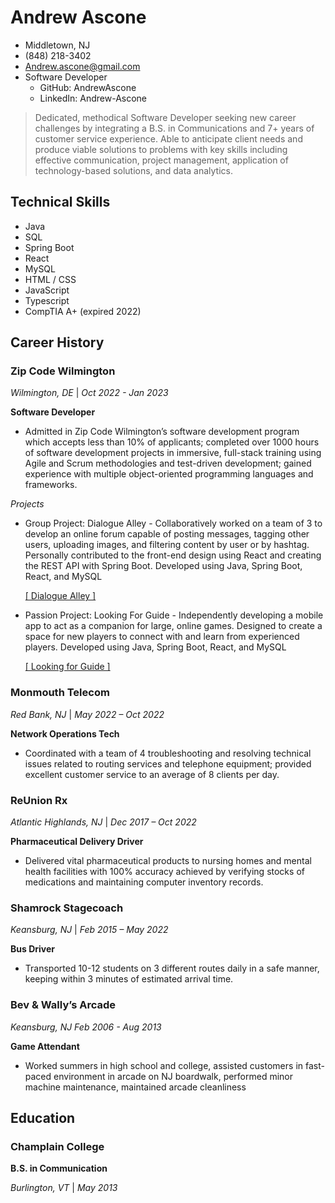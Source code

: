 # Andrew Ascone
* Middletown, NJ
* (848) 218-3402
* Andrew.ascone@gmail.com
* Software Developer 
    * GitHub: AndrewAscone
    * LinkedIn: Andrew-Ascone

> Dedicated, methodical Software Developer seeking new career challenges by integrating a B.S. in Communications and 7+ years of
customer service experience. Able to anticipate client needs and produce viable solutions to problems with key skills including effective
communication, project management, application of technology-based solutions, and data analytics.

## Technical Skills
* Java
* SQL
* Spring Boot
* React
* MySQL
* HTML / CSS
* JavaScript
* Typescript
* CompTIA A+ (expired 2022)


## Career History
### Zip Code Wilmington
*Wilmington, DE* | *Oct 2022 - Jan 2023*

**Software Developer**
* Admitted in Zip Code Wilmington’s software development program which accepts less than 10% of applicants; completed over 1000 hours of software development projects in immersive, full-stack training using Agile and Scrum methodologies and test-driven development; gained experience with multiple object-oriented programming languages and frameworks.

*Projects*
* Group Project: Dialogue Alley - Collaboratively worked on a team of 3 to develop an online forum capable of posting messages, tagging other users, uploading images, and filtering content by user or by hashtag. Personally contributed to the front-end design using React and creating the REST API with Spring Boot. Developed using Java, Spring Boot, React, and MySQL 

    [[ Dialogue Alley ]](https://github.com/Formosa-Twitter/DialogueAlley)

* Passion Project: Looking For Guide - Independently developing a mobile app to act as a companion for large, online games. Designed to create a space for new players to connect with and learn from experienced players. Developed using Java, Spring Boot, React, and MySQL 

    [[ Looking for Guide ]](https://github.com/AndrewAscone/LookingForGuide)

### Monmouth Telecom
*Red Bank, NJ* | *May 2022 – Oct 2022*

**Network Operations Tech**
* Coordinated with a team of 4 troubleshooting and resolving technical issues related to routing services and telephone equipment; provided excellent customer service to an average of 8 clients per day.

### ReUnion Rx
*Atlantic Highlands, NJ* | *Dec 2017 – Oct 2022*

**Pharmaceutical Delivery Driver**
* Delivered vital pharmaceutical products to nursing homes and mental health facilities with 100% accuracy achieved by verifying stocks of medications and maintaining computer inventory records.

### Shamrock Stagecoach
*Keansburg, NJ* | *Feb 2015 – May 2022*

**Bus Driver**
* Transported 10-12 students on 3 different routes daily in a safe manner, keeping within 3 minutes of estimated arrival time.

### Bev & Wally’s Arcade
*Keansburg, NJ* *Feb 2006 - Aug 2013*

**Game Attendant**
* Worked summers in high school and college, assisted customers in fast-paced environment in arcade on NJ boardwalk, performed minor machine maintenance, maintained arcade cleanliness

## Education
### Champlain College
**B.S. in Communication**

*Burlington, VT* | *May 2013*
